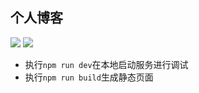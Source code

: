## 个人博客

<img src="https://img.shields.io/github/repo-size/sookie2010/hexo_blog.svg">
<a target="_blank" href="https://www.colorfulsweet.site">
<img src="https://img.shields.io/badge/blog-colorfulsweet-green.svg">
</a>


+ 执行`npm run dev`在本地启动服务进行调试
+ 执行`npm run build`生成静态页面